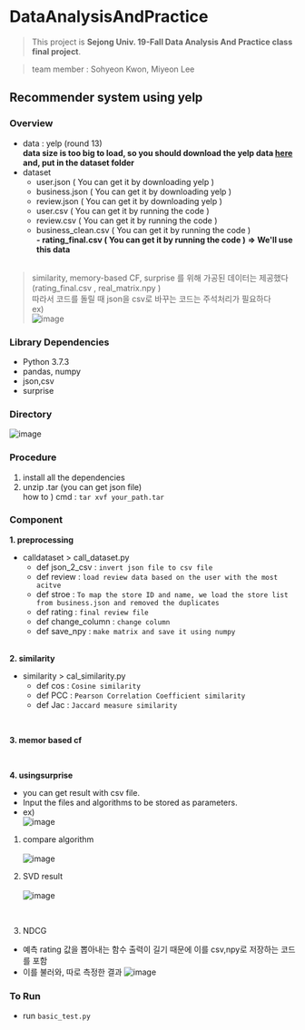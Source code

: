# DataAnalysisAndPractice
> This project is  **Sejong Univ. 19-Fall Data Analysis And Practice class final project**.

> team member : Sohyeon Kwon, Miyeon Lee


## Recommender system using yelp


### Overview

- data : yelp (round 13) <br>
**data size is too big to load, so you should download the yelp data [here](https://www.yelp.com/dataset) and, put in the dataset folder**
- dataset 
  - user.json ( You can get it by downloading yelp )
  - business.json ( You can get it by downloading yelp )
  - review.json ( You can get it by downloading yelp )
  - user.csv ( You can get it by running the code )
  - review.csv ( You can get it by running the code )
  - business_clean.csv ( You can get it by running the code )  
  **- rating_final.csv ( You can get it by running the code )** **=> We'll use this data**  
  <br>
> similarity, memory-based CF, surprise 를 위해 가공된 데이터는 제공했다 (rating_final.csv , real_matrix.npy ) <br>
  따라서 코드를 돌릴 때 json을 csv로 바꾸는 코드는 주석처리가 필요하다
  <br> ex) <br>![image](https://user-images.githubusercontent.com/46439995/70145217-ec3c0d80-16e2-11ea-9aef-37b5f01e0abd.png)


### Library Dependencies
- Python 3.7.3
- pandas, numpy
- json,csv
- surprise



### Directory
![image](https://user-images.githubusercontent.com/46439995/70844467-c8b45800-1e84-11ea-879b-38ead74872f1.png)




### Procedure
1. install all the dependencies
2. unzip .tar (you can get json file)
<br> how to ) cmd : `tar xvf your_path.tar`



### Component
**1. preprocessing**
- calldataset > call_dataset.py
  - def json_2_csv : `invert json file to csv file`
  - def review : `load review data based on the user with the most acitve`
  - def stroe : `To map the store ID and name, we load the store list from business.json and removed the duplicates `
  - def rating : `final review file`
  - def change_column : `change column`
  - def save_npy : `make matrix and save it using numpy`
  <br>
**2. similarity**
- similarity > cal_similarity.py
  - def cos : `Cosine similarity`
  - def PCC : `Pearson Correlation Coefficient similarity`
  - def Jac : `Jaccard measure similarity`
<br>

**3. memor based cf**

<br>

**4. usingsurprise**
- you can get result with csv file.
- Input the files and algorithms to be stored as parameters.
- ex)<br>
![image](https://user-images.githubusercontent.com/46439995/70629768-d8a61f00-1c6d-11ea-8ea3-a0a28557125d.png)


1. compare algorithm <br><br>
![image](https://user-images.githubusercontent.com/46439995/70629672-b2807f00-1c6d-11ea-86c1-127b7bdd91c4.png)

2. SVD result <br><br>
![image](https://user-images.githubusercontent.com/46439995/70629737-c926d600-1c6d-11ea-89bd-6f40a72efc6c.png)
<br>

3. NDCG
- 예측 rating 값을 뽑아내는 함수 출력이 길기 때문에 이를 csv,npy로 저장하는 코드를 포함
- 이를 불러와, 따로 측정한 결과
![image](https://user-images.githubusercontent.com/46439995/70643950-50cc0f00-1c85-11ea-8b7c-2dc71d9e98f3.png)

  
  
  
  
  
### To Run
- run `basic_test.py`  
